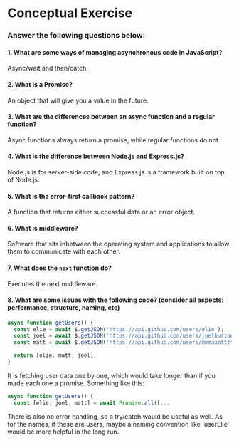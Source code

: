 # Conceptual Exercise #
### Answer the following questions below:

#### 1. What are some ways of managing asynchronous code in JavaScript?
  Async/wait and then/catch.

#### 2. What is a Promise?
  An object that will give you a value in the future.

#### 3. What are the differences between an async function and a regular function?
  Async functions always return a promise, while regular functions do not.

#### 4. What is the difference between Node.js and Express.js?
  Node.js is for server-side code, and Express.js is a framework built on top of Node.js.

#### 5. What is the error-first callback pattern?
  A function that returns either successful data or an error object.

#### 6. What is middleware?
  Software that sits inbetween the operating system and applications to allow them to communicate with each other.

#### 7. What does the `next` function do?
  Executes the next middleware.

#### 8. What are some issues with the following code? (consider all aspects: performance, structure, naming, etc) ##

```js
async function getUsers() {
  const elie = await $.getJSON('https://api.github.com/users/elie');
  const joel = await $.getJSON('https://api.github.com/users/joelburton');
  const matt = await $.getJSON('https://api.github.com/users/mmmaaatttttt');

  return [elie, matt, joel];
}
```
  It is fetching user data one by one, which would take longer than if you made each one a promise. Something like this:

```js
async function getUsers() {
  const [elie, joel, matt] = await Promise.all([...
```
  There is also no error handling, so a try/catch would be useful as well. As for the names, if these are users, maybe a naming convention like 'userElie' would be more helpful in the long run. 

